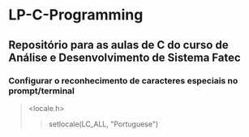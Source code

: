 # LP-C-Programming
## Repositório para as aulas de C do curso de Análise e Desenvolvimento de Sistema Fatec

### Configurar o reconhecimento de caracteres especiais no prompt/terminal
> <locale.h>
>> setlocale(LC_ALL, "Portuguese")
